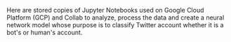 Here are stored copies of Jupyter Notebooks used on Google Cloud Platform (GCP) and Collab to analyze, process the data and create a neural network model whose purpose is to classify Twitter account whether it is a bot's or human's account.
